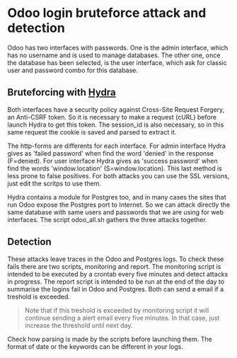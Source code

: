 # Odoo login bruteforce attack and detection
Odoo has two interfaces with passwords. One is the admin interface, which has no username and is used to manage databases. The other one, once the database has been selected,
is the user interface, which ask for classic user and password combo for this database.

## Bruteforcing with [Hydra](https://github.com/vanhauser-thc/thc-hydra)
Both interfaces have a security policy against Cross-Site Request Forgery, an Anti-CSRF token. So it is necessary to make a request (cURL) before launch Hydra to get this token.
The session_id is also necessary, so in this same request the cookie is saved and parsed to extract it.

The http-forms are differents for each interface. For admin interface Hydra gives as 'failed password' when find the word 'denied' in the response (F=denied). For user interface
Hydra gives as 'success password' when find the words 'window.location' (S=window.location). This last method is less prone to false positives. For both attacks you can use the
SSL versions, just edit the scritps to use them.

Hydra contains a module for Postgres too, and in many cases the sites that run Odoo expose the Postgres port to Internet. So we can attack directly the same database with same
users and passwords that we are using for web interfaces. The script odoo_all.sh gathers the three attacks together.

## Detection
These attacks leave traces in the Odoo and Postgres logs. To check these fails there are two scripts, monitoring and report. The monitoring script is intended to be executed by
a crontab every five minutes and detect attacks in progress. The report script is intended to be run at the end of the day to summarise the logins fail in Odoo and Postgres.
Both can send a email if a treshold is exceeded.

> Note that if this treshold is exceeded by monitoring script it will continue sending a alert email every five minutes. In that case, just increase the threshold until next day.

Check how parsing is made by the scripts before launching them. The format of date or the keywords can be different in your logs.